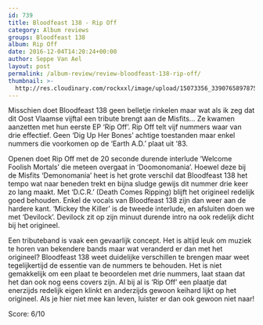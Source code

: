 ```yaml
---
id: 739
title: Bloodfeast 138 - Rip Off
category: Album reviews
groups: Bloodfeast 138
album: Rip Off
date: 2016-12-04T14:20:24+00:00
author: Seppe Van Ael
layout: post
permalink: /album-review/review-bloodfeast-138-rip-off/
thumbnail: >-
  http://res.cloudinary.com/rockxxl/image/upload/15073356_339076589787510_3634242357180875783_n.jpg
---
```

Misschien doet Bloodfeast 138 geen belletje rinkelen maar wat als ik zeg dat dit Oost Vlaamse vijftal een tribute brengt aan de Misfits… Ze kwamen aanzetten met hun eerste EP ‘Rip Off’. Rip Off telt vijf nummers waar van drie effectief. Geen ‘Dig Up Her Bones’ achtige toestanden maar enkel nummers die voorkomen op de ‘Earth A.D.’ plaat uit ‘83.

Openen doet Rip Off met de 20 seconde durende interlude ‘Welcome Foolish Mortals’ die meteen overgaat in ‘Doomonomania’. Hoewel deze bij de Misfits ‘Demonomania’ heet is het grote verschil dat Bloodfeast 138 het tempo wat naar beneden trekt en bijna sludge gewijs dit nummer drie keer zo lang maakt. Met ‘D.C.R.’ (Death Comes Ripping) blijft het origineel redelijk goed behouden. Enkel de vocals van Bloodfeast 138 zijn dan weer aan de hardere kant. ‘Mickey the Killer’ is de tweede interlude, en afsluiten doen we met ‘Devilock’. Devilock zit op zijn minuut durende intro na ook redelijk dicht bij het origineel.

Een tributeband is vaak een gevaarlijk concept. Het is altijd leuk om muziek te horen van bekendere bands maar wat veranderd er dan met het origineel? Bloodfeast 138 weet duidelijke verschillen te brengen maar weet tegelijkertijd de essentie van de nummers te behouden. Het is niet gemakkelijk om een plaat te beoordelen met drie nummers, laat staan dat het dan ook nog eens covers zijn. Al bij al is ‘Rip Off’ een plaatje dat enerzijds redelijk eigen klinkt en anderzijds gewoon keihard lijkt op het origineel. Als je hier niet mee kan leven, luister er dan ook gewoon niet naar!

Score: 6/10
